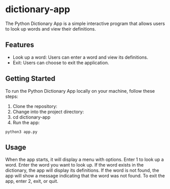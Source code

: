 # dictionary-app
The Python Dictionary App is a simple interactive program that allows users to look up words and view their definitions.

## Features

- Look up a word: Users can enter a word and view its definitions.
- Exit: Users can choose to exit the application.

## Getting Started

To run the Python Dictionary App locally on your machine, follow these steps:

1. Clone the repository:
2. Change into the project directory:
3. cd dictionary-app
4. Run the app:
```shell
python3 app.py
```
## Usage
When the app starts, it will display a menu with options.
Enter 1 to look up a word.
Enter the word you want to look up.
If the word exists in the dictionary, the app will display its definitions.
If the word is not found, the app will show a message indicating that the word was not found.
To exit the app, enter 2, exit, or quit.
